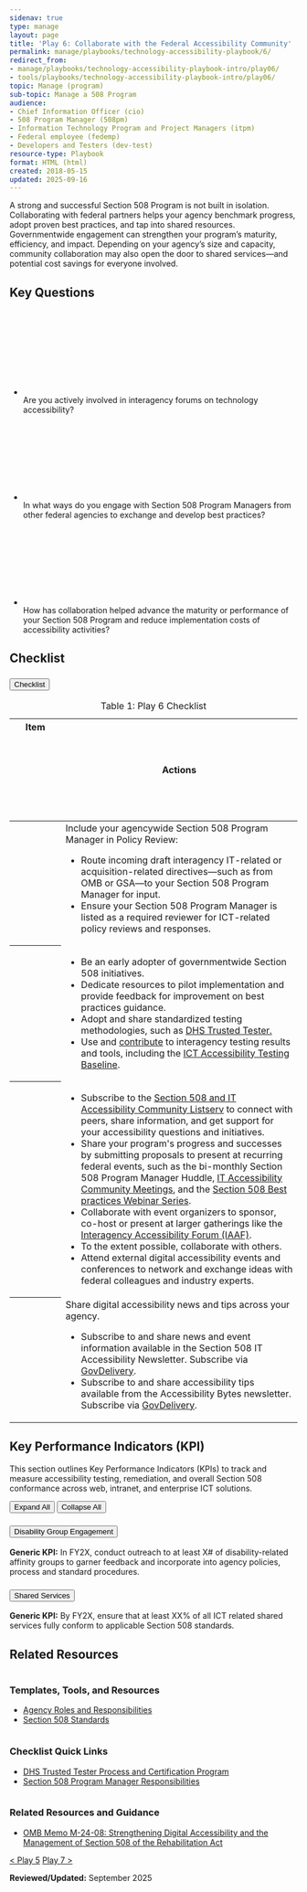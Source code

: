```yaml
---
sidenav: true
type: manage
layout: page
title: 'Play 6: Collaborate with the Federal Accessibility Community'
permalink: manage/playbooks/technology-accessibility-playbook/6/ 
redirect_from:
- manage/playbooks/technology-accessibility-playbook-intro/play06/
- tools/playbooks/technology-accessibility-playbook-intro/play06/
topic: Manage (program)
sub-topic: Manage a 508 Program
audience:
- Chief Information Officer (cio)
- 508 Program Manager (508pm)
- Information Technology Program and Project Managers (itpm)
- Federal employee (fedemp)
- Developers and Testers (dev-test)
resource-type: Playbook
format: HTML (html)
created: 2018-05-15
updated: 2025-09-16
---
```

A strong and successful Section 508 Program is not built in isolation. Collaborating with federal partners helps your agency benchmark progress, adopt proven best practices, and tap into shared resources. Governmentwide engagement can strengthen your program’s maturity, efficiency, and impact. Depending on your agency’s size and capacity, community collaboration may also open the door to shared services—and potential cost savings for everyone involved.

## Key Questions
<section class="padding-bottom-2">
  <ul class="usa-icon-list maxw-full">
    <li class="usa-icon-list__item">
      <div class="usa-icon-list__icon text-green">
        <svg class="usa-icon" aria-hidden="true" role="img"><use href="{{ site.baseurl }}/assets/img/sprite.svg#help"></use></svg>
      </div>
      <div class="usa-icon-list__content">Are you actively involved in interagency forums on technology accessibility?</div>
    </li>
    <li class="usa-icon-list__item">
      <div class="usa-icon-list__icon text-green">
        <svg class="usa-icon" aria-hidden="true" role="img"><use href="{{ site.baseurl }}/assets/img/sprite.svg#help"></use></svg>
      </div>
      <div class="usa-icon-list__content">In what ways do you engage with Section 508 Program Managers from other federal agencies to exchange and develop best practices?</div>
    </li>
    <li class="usa-icon-list__item">
      <div class="usa-icon-list__icon text-green">
        <svg class="usa-icon" aria-hidden="true" role="img"><use href="{{ site.baseurl }}/assets/img/sprite.svg#help"></use></svg>
      </div>
      <div class="usa-icon-list__content">How has collaboration helped advance the maturity or performance of your Section 508 Program and reduce implementation costs of accessibility activities?</div>
    </li>
  </ul>
</section>

## Checklist
<div class="usa-accordion usa-accordion--bordered usa-accordion--multiselectable" data-allow-multiple>
  <!--BASIC-->
  <h3 class="usa-accordion__heading">
    <button type="button" class="usa-accordion__button" aria-expanded="true" aria-controls="m-a1">Checklist</button>
  </h3>
  <div id="m-a1" class="usa-accordion__content">
    <table id="10-1-0" class="usa-table usa-table--borderless striped grid-col-desktop">
      <caption>Table 1: Play 6  Checklist</caption>
      <thead>
        <tr>
          <th scope="col"><span class="usa-sr-only">Item</span><svg class="usa-icon text-blue center-middle" aria-hidden="true" focusable="false" role="img"><use href="{{ site.baseurl }}/assets/img/sprite.svg#check_circle"></use></svg></th>
          <th scope="col">Actions</th>
        </tr>
      </thead>
      <tbody>
        <tr>
          <th scope="row" aria-label="1"><svg class="usa-icon text-blue center-middle" aria-hidden="true" focusable="false" role="img"><use href="{{ site.baseurl }}/assets/img/sprite.svg#check_box_outline_blank"></use></svg></th>
          <td>Include your agencywide Section 508 Program Manager in Policy Review: 
            <ul>
              <li>Route incoming draft interagency IT-related or acquisition-related directives&mdash;such as from OMB or GSA&mdash;to your Section 508 Program Manager for input.</li>
              <li>Ensure your Section 508 Program Manager is listed as a required reviewer for ICT-related policy reviews and responses.</li>
            </ul>
          </td>
        </tr>
        <tr>
          <th scope="row" aria-label="2"><svg class="usa-icon text-blue center-middle" aria-hidden="true" focusable="false" role="img"><use href="{{ site.baseurl }}/assets/img/sprite.svg#check_box_outline_blank"></use></svg></th>
          <td>
            <ul>
              <li>Be an early adopter of governmentwide Section 508 initiatives.</li>
              <li>Dedicate resources to pilot implementation and provide feedback for improvement on best practices guidance.</li>
              <li>Adopt and share standardized testing methodologies, such as <a href="{{site.baseurl}}/test/trusted-tester/">DHS Trusted Tester.</a></li>
              <li>Use and <a href="https://ictbaseline.access-board.gov/#how-to-contribute" target="_blank" class="usa-link--external">contribute</a> to interagency testing results and tools, including the <a href="https://ictbaseline.access-board.gov/" target="_blank" class="usa-link--external">ICT Accessibility Testing Baseline</a>.</li>
            </ul>
          </td>
        </tr>
        <tr>
          <th scope="row" aria-label="3"><svg class="usa-icon text-blue center-middle" aria-hidden="true" focusable="false" role="img"><use href="{{ site.baseurl }}/assets/img/sprite.svg#check_box_outline_blank"></use></svg></th>
          <td>
            <ul>
              <li>Subscribe to the <a href="{{site.baseurl}}/manage/join-the-508-community/">Section 508 and IT Accessibility Community Listserv</a> to connect with peers, share information, and get support for your accessibility questions and initiatives.</li>
              <li>Share your program&#39;s progress and successes by submitting proposals to present at recurring federal events, such as the bi-monthly Section 508 Program Manager Huddle, <a href="{{site.baseurl}}/training/presentations-workshops/">IT Accessibility Community Meetings</a>, and the <a href="https://www.accessibilityonline.org/cioc-508" target="_blank" class="usa-link--external">Section 508 Best practices Webinar Series</a>.</li>
              <li>Collaborate with event organizers to sponsor, co-host or present at larger gatherings like the <a href="{{site.baseurl}}/iaaf/">Interagency Accessibility Forum (IAAF)</a>.</li>
              <li>To the extent possible, collaborate with others.</li>
              <li>Attend external digital accessibility events and conferences to network and exchange ideas with federal colleagues and industry experts.</li>
            </ul>
          </td>
        </tr>
        <tr>
          <th scope="row" aria-label="4"><svg class="usa-icon text-blue center-middle" aria-hidden="true" focusable="false" role="img"><use href="{{ site.baseurl }}/assets/img/sprite.svg#check_box_outline_blank"></use></svg></th>
          <td>Share digital accessibility news and tips across your agency.
            <ul>
              <li>Subscribe to and share news and event information available in the Section 508 IT Accessibility Newsletter. Subscribe via <a href="https://public.govdelivery.com/accounts/USGSA/subscriber/new?topic_id=USGSA_1308" target="_blank" class="usa-link--external">GovDelivery</a>.</li>
              <li>Subscribe to and share accessibility tips available from the Accessibility Bytes newsletter. Subscribe via <a href="https://public.govdelivery.com/accounts/USGSA/subscriber/new?topic_id=USGSA_1308" target="_blank" class="usa-link--external">GovDelivery</a>.</li>
            </ul>
          </td>
        </tr>
      </tbody>
    </table>
  </div>
</div>

## Key Performance Indicators (KPI)
This section outlines Key Performance Indicators (KPIs) to track and measure accessibility testing, remediation, and overall Section 508 conformance across web, intranet, and enterprise ICT solutions.

<div class="margin-bottom-3">
    <button id="expand-all" class="usa-button">Expand All</button>
    <button id="collapse-all" class="usa-button">Collapse All</button>
</div>

<div id="accordion-group-kpi" class="usa-accordion usa-accordion--multiselectable usa-accordion--bordered" data-allow-multiple>
  <h3 class="usa-accordion__heading">
    <button type="button" class="usa-accordion__button" aria-expanded="true" aria-controls="m-b1"
    >Disability Group Engagement</button>
  </h3>
  <div id="m-b1" class="usa-accordion__content">
    <strong>Generic KPI:</strong> In FY2X, conduct outreach to at least X# of disability-related affinity groups to garner feedback and incorporate into agency policies, process and standard procedures.
  </div>
  <h3 class="usa-accordion__heading">
    <button type="button" class="usa-accordion__button" aria-expanded="false" aria-controls="m-b2"
    >Shared Services</button>
  </h3>
  <div id="m-b2" class="usa-accordion__content">
    <strong>Generic KPI:</strong> By FY2X, ensure that at least XX% of all ICT related shared services fully conform to applicable Section 508 standards.
  </div>
</div>

## Related Resources
<div id="templates-tools-resources" class="itad-card-group margin-bottom-5">
  <div class="itad-card__media bg-blue">
    <img src="{{site.baseurl}}/assets/images/thumbnails/thumb-resources-template-tools.png" aria-hidden="true" alt="" />
  </div>
  <div class="itad-card__body">
    <h3>Templates, Tools, and Resources</h3>
    <ul>
      <li><a href="{{site.baseurl}}/manage/roles">Agency Roles and Responsibilities</a></li>
      <li><a href="https://www.access-board.gov/guidelines-and-standards/communications-and-it/about-the-ict-refresh/final-rule/text-of-the-standards-and-guidelines" target="_blank" class="usa-link--external">Section 508 Standards</a></li>
    </ul>
  </div>
</div>
<div id="checklist-quick-links" class="itad-card-group margin-bottom-5">
  <div class="itad-card__media bg-gold">
    <img src="{{site.baseurl}}/assets/images/thumbnails/thumb-resources-links.png" aria-hidden="true" alt="" />
  </div>
  <div class="itad-card__body">
    <h3>Checklist Quick Links</h3>
    <ul>
      <li><a href="{{site.baseurl}}/test/trusted-tester/" target="_blank" class="usa-link--external">DHS Trusted Tester Process and Certification Program</a></li>
      <li><a href="{{site.baseurl}}/manage/program-manager-responsibilities/">Section 508 Program Manager Responsibilities</a></li>
    </ul>
  </div>
</div>
<div id="related-resources-guidance" class="itad-card-group margin-bottom-5">
  <div class="itad-card__media bg-orange">
    <img src="{{site.baseurl}}/assets/images/thumbnails/thumb-resources-guidance.png" aria-hidden="true" alt="" />
  </div>
  <div class="itad-card__body">
    <h3>Related Resources and Guidance</h3>
    <ul>
      <li><a href="https://bidenwhitehouse.archives.gov/omb/management/ofcio/m-24-08-strengthening-digital-accessibility-and-the-management-of-section-508-of-the-rehabilitation-act/" target="_blank" class="usa-link--external">OMB Memo M-24-08: Strengthening Digital Accessibility and the Management of Section 508 of the Rehabilitation Act</a></li>
    </ul>
  </div>
</div>

<div id="prev-next-section">
    <a class="prev-page" title="Go to Play 5" 
      href="{{site.baseurl}}/manage/playbooks/technology-accessibility-playbook/5"> < Play 5</a>
    <a class="prev-page" title="Go to Play 7"
      href="{{site.baseurl}}/manage/playbooks/technology-accessibility-playbook/7"> 
      Play 7 >
    </a>
</div>

**Reviewed/Updated:** September 2025

<script>
    $("#expand-all").on("click", function (){
        $("#accordion-group-kpi .usa-accordion__button").attr("aria-expanded", "true");
        $("#accordion-group-kpi .usa-accordion__content").removeAttr("hidden");
    });
    $("#collapse-all").on("click", function (){
        $("#accordion-group-kpi .usa-accordion__button").attr("aria-expanded", "false");
        $("#accordion-group-kpi .usa-accordion__content").attr("hidden","");
    });
</script>